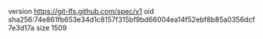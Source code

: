 version https://git-lfs.github.com/spec/v1
oid sha256:74e861fb653e34d1c8157f315bf9bd66004ea14f52ebf8b85a0356dcf7e3d17a
size 1509
